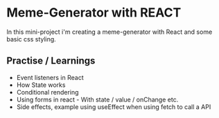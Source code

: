 # Meme-Generator with REACT

In this mini-project i'm creating a meme-generator with React and some basic css styling.

## Practise / Learnings

- Event listeners in React
- How State works
- Conditional rendering
- Using forms in react - With state / value / onChange etc.
- Side effects, example using useEffect when using fetch to call a API
